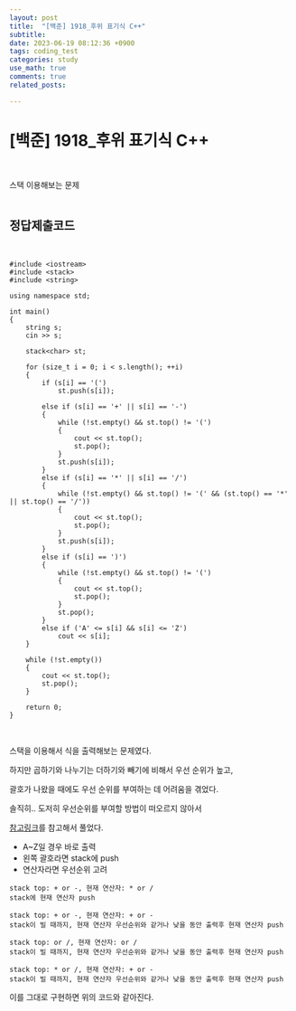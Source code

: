 ```yaml
---
layout: post
title:  "[백준] 1918_후위 표기식 C++"
subtitle:   
date: 2023-06-19 08:12:36 +0900
tags: coding_test
categories: study
use_math: true
comments: true
related_posts:

---
```


# [백준] 1918_후위 표기식 C++<br/>
<br/>

스택 이용해보는 문제<br/>
<br/>

## 정답제출코드<br/>
<br/>

```
#include <iostream>
#include <stack>
#include <string>

using namespace std;

int main()
{
    string s;
    cin >> s;

    stack<char> st;

    for (size_t i = 0; i < s.length(); ++i)
    {
        if (s[i] == '(')
            st.push(s[i]);
        
        else if (s[i] == '+' || s[i] == '-')
        {
            while (!st.empty() && st.top() != '(')
            {
                cout << st.top();
                st.pop();
            }
            st.push(s[i]);
        }
        else if (s[i] == '*' || s[i] == '/')
        {
            while (!st.empty() && st.top() != '(' && (st.top() == '*' || st.top() == '/'))
            {
                cout << st.top();
                st.pop();
            }
            st.push(s[i]);
        }
        else if (s[i] == ')')
        {
            while (!st.empty() && st.top() != '(')
            {
                cout << st.top();
                st.pop();
            }
            st.pop();
        }
        else if ('A' <= s[i] && s[i] <= 'Z')
            cout << s[i];
    }

    while (!st.empty())
    {
        cout << st.top();
        st.pop();
    }

    return 0;
}
```
<br/>

스택을 이용해서 식을 출력해보는 문제였다.<br/>

하지만 곱하기와 나누기는 더하기와 빼기에 비해서 우선 순위가 높고,<br/>

괄호가 나왔을 때에도 우선 순위를 부여하는 데 어려움을 겪었다.<br/>

솔직히.. 도저히 우선순위를 부여할 방법이 떠오르지 않아서<br/>

[참고링크](https://velog.io/@yeomja99/%EC%95%8C%EA%B3%A0%EB%A6%AC%EC%A6%98-%EB%AC%B8%EC%A0%9C-%ED%92%80%EC%9D%B4%ED%8C%8C%EC%9D%B4%EC%8D%AC-%EB%B0%B1%EC%A4%80-1918%EB%B2%88-%ED%9B%84%EC%9C%84-%ED%91%9C%EA%B8%B0%EC%8B%9D)를 참고해서 풀었다.<br/>

- A~Z일 경우 바로 출력
- 왼쪽 괄호라면 stack에 push
- 연산자라면 우선순위 고려

```
stack top: + or -, 현재 연산자: * or /
stack에 현재 연산자 push

stack top: + or -, 현재 연산자: + or -
stack이 빌 때까지, 현재 연산자 우선순위와 같거나 낮을 동안 출력후 현재 연산자 push

stack top: or /, 현재 연산자: or /
stack이 빌 때까지, 현재 연산자 우선순위와 같거나 낮을 동안 출력후 현재 연산자 push

stack top: * or /, 현재 연산자: + or -
stack이 빌 때까지, 현재 연산자 우선순위와 같거나 낮을 동안 출력후 현재 연산자 push
```

이를 그대로 구현하면 위의 코드와 같아진다.<br/>